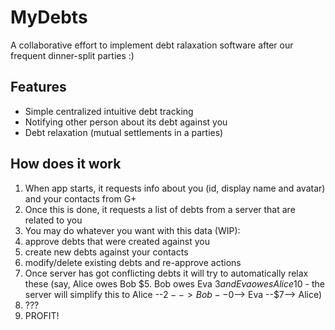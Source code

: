 MyDebts
==========

A collaborative effort to implement debt ralaxation software after our
frequent dinner-split parties :)

Features
----------

- Simple centralized intuitive debt tracking
- Notifying other person about its debt against you
- Debt relaxation (mutual settlements in a parties)

How does it work
-----------------

1. When app starts, it requests info about you (id, display name and avatar) and your contacts from G+
2. Once this is done, it requests a list of debts from a server that are related to you
3. You may do whatever you want with this data (WIP):
  1. approve debts that were created against you
  2. create new debts against your contacts
  3. modify/delete existing debts and re-approve actions
4. Once server has got conflicting debts it will try to automatically relax these 
  (say, Alice owes Bob $5. Bob owes Eva $3 and Eva owes Alice 10$ - the server will
  simplify this to Alice --$2--> Bob --$0--> Eva --$7--> Alice)
5. ???
6. PROFIT!
